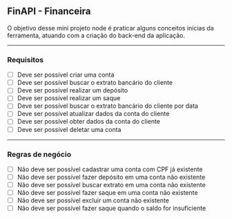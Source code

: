 ## FinAPI - Financeira

<p>O objetivo desse mini projeto node é praticar alguns conceitos inicias da ferramenta, atuando com a criação do back-end da aplicação.</p>

<hr/>

### Requisitos
- [ ] Deve ser possível criar uma conta
- [ ] Deve ser possível buscar o extrato bancário do cliente
- [ ] Deve ser possível realizar um depósito
- [ ] Deve ser possível realizar um saque
- [ ] Deve ser possível buscar o extrato bancário do cliente por data
- [ ] Deve ser possível atualizar dados da conta do cliente
- [ ] Deve ser possível obter dados da conta do cliente
- [ ] Deve ser possível deletar uma conta

<hr/>

### Regras de negócio
- [ ] Não deve ser possível cadastrar uma conta com CPF já existente
- [ ] Não deve ser possível fazer depósito em uma conta não existente
- [ ] Não deve ser possível buscar extrato em uma conta não existente
- [ ] Não deve ser possível fazer saque em uma conta não existente
- [ ] Não deve ser possível excluir um conta não existente
- [ ] Não deve ser possível fazer saque quando o saldo for insuficiente